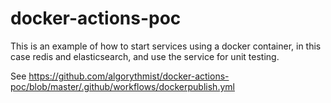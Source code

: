 # docker-actions-poc

This is an example of how to start services using a docker container, 
in this case redis and elasticsearch, and use the service for unit testing.

See https://github.com/algorythmist/docker-actions-poc/blob/master/.github/workflows/dockerpublish.yml
